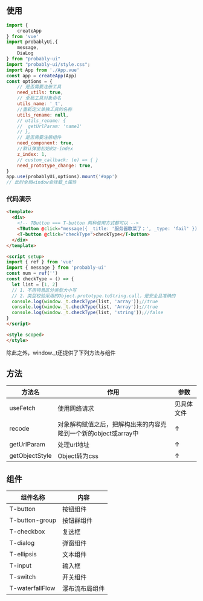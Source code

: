 ## 使用
```javascript
import {
    createApp
} from 'vue'
import probablyUi,{
    message,
    DiaLog
} from "probably-ui"
import "probably-ui/style.css";
import App from './App.vue'
const app = createApp(App)
const options = {
	// 是否需要注册工具
	need_utils: true,
	// 全局工具对象命名
	utils_name: '_t',
	//重新定义单独工具的名称
	utils_rename: null,
	// utils_rename: {
	// 	getUrlParam: 'name1'
	// },
	// 是否需要注册组件
	need_component: true,
	//默认弹窗初始的z-index
	z_index: 1,
	// custom_callback: (e) => { }
	need_prototype_change: true,
}
app.use(probablyUi,options).mount('#app')
// 此时全局window会挂载_t属性

```
### 代码演示
``` Html
<template>
  <div>
    <!-- TButton === T-button 两种使用方式都可以 -->
    <TButton @click="message({ _title: '服务器歇菜了；', _type: 'fail' })">别点了</TButton>
    <T-button @click="checkType">checkType</T-button>
  </div>
</template>

<script setup>
import { ref } from 'vue'
import { message } from 'probably-ui'
const num = ref('')
const checkType = () => {
  let list = [1, 2]
  // 1、不用特意区分类型大小写
  // 2、类型校验采用的Object.prototype.toString.call，是安全且准确的
  console.log(window._t.checkType(list, 'array'));//true
  console.log(window._t.checkType(list, 'Array'));//true
  console.log(window._t.checkType(list, 'string'));//false
}
</script>

<style scoped>
</style>
```

除此之外，window._t还提供了下列方法与组件
## 方法
方法名     | 作用 | 参数
-------- | ------ | ---- 
useFetch  | 使用网络请求 | 见具体文件 
recode  | 对象解构赋值之后，把解构出来的内容克隆到一个新的object或array中 | ↑
getUrlParam  | 处理url地址| ↑
getObjectStyle | Object转为css | ↑
## 组件
组件名称 | 内容
-------- | ---
T-button | 按钮组件
T-button-group | 按钮群组件
T-checkbox | 复选框
T-dialog  | 弹窗组件
T-ellipsis | 文本组件
T-input   | 输入框
T-switch | 开关组件
T-waterfallFlow | 瀑布流布局组件